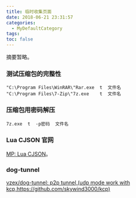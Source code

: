```yaml
---
title: 临时收集页面
date: 2018-06-21 23:31:57
categories:
  - MyDefaultCategory
tags:
toc: false
---
```

摘要暂略。
<!-- more -->

### 测试压缩包的完整性
```
"C:\Program Files\WinRAR\"Rar.exe  t  文件名
"C:\Program Files\7-Zip\"7z.exe    t  文件名
```

### 压缩包用密码解压
```
7z.exe  t  -p密码  文件名
```

### Lua CJSON 官网
[MP: Lua CJSON](https://www.kyne.com.au/~mark/software/lua-cjson.php)。  

### dog-tunnel
[vzex/dog-tunnel: p2p tunnel,(udp mode work with kcp,https://github.com/skywind3000/kcp)](https://github.com/vzex/dog-tunnel)
